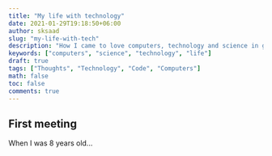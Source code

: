 ```yaml
---
title: "My life with technology"
date: 2021-01-29T19:18:50+06:00
author: sksaad
slug: "my-life-with-tech"
description: "How I came to love computers, technology and science in general"
keywords: ["computers", "science", "technology", "life"]
draft: true
tags: ["Thoughts", "Technology", "Code", "Computers"]
math: false
toc: false
comments: true
---
```


## First meeting

When I was 8 years old...
